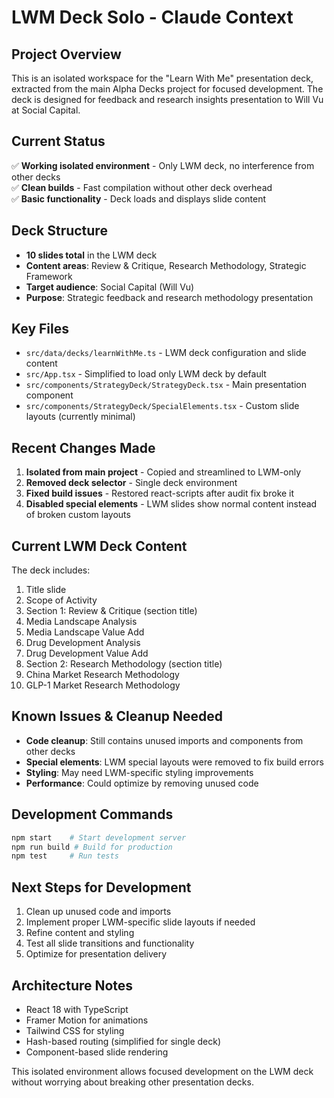 # LWM Deck Solo - Claude Context

## Project Overview
This is an isolated workspace for the "Learn With Me" presentation deck, extracted from the main Alpha Decks project for focused development. The deck is designed for feedback and research insights presentation to Will Vu at Social Capital.

## Current Status
✅ **Working isolated environment** - Only LWM deck, no interference from other decks  
✅ **Clean builds** - Fast compilation without other deck overhead  
✅ **Basic functionality** - Deck loads and displays slide content  

## Deck Structure
- **10 slides total** in the LWM deck
- **Content areas**: Review & Critique, Research Methodology, Strategic Framework
- **Target audience**: Social Capital (Will Vu)
- **Purpose**: Strategic feedback and research methodology presentation

## Key Files
- `src/data/decks/learnWithMe.ts` - LWM deck configuration and slide content
- `src/App.tsx` - Simplified to load only LWM deck by default
- `src/components/StrategyDeck/StrategyDeck.tsx` - Main presentation component
- `src/components/StrategyDeck/SpecialElements.tsx` - Custom slide layouts (currently minimal)

## Recent Changes Made
1. **Isolated from main project** - Copied and streamlined to LWM-only
2. **Removed deck selector** - Single deck environment
3. **Fixed build issues** - Restored react-scripts after audit fix broke it
4. **Disabled special elements** - LWM slides show normal content instead of broken custom layouts

## Current LWM Deck Content
The deck includes:
1. Title slide
2. Scope of Activity  
3. Section 1: Review & Critique (section title)
4. Media Landscape Analysis
5. Media Landscape Value Add
6. Drug Development Analysis  
7. Drug Development Value Add
8. Section 2: Research Methodology (section title)
9. China Market Research Methodology
10. GLP-1 Market Research Methodology

## Known Issues & Cleanup Needed
- **Code cleanup**: Still contains unused imports and components from other decks
- **Special elements**: LWM special layouts were removed to fix build errors
- **Styling**: May need LWM-specific styling improvements
- **Performance**: Could optimize by removing unused code

## Development Commands
```bash
npm start    # Start development server
npm run build # Build for production
npm test     # Run tests
```

## Next Steps for Development
1. Clean up unused code and imports
2. Implement proper LWM-specific slide layouts if needed
3. Refine content and styling
4. Test all slide transitions and functionality
5. Optimize for presentation delivery

## Architecture Notes
- React 18 with TypeScript
- Framer Motion for animations
- Tailwind CSS for styling
- Hash-based routing (simplified for single deck)
- Component-based slide rendering

This isolated environment allows focused development on the LWM deck without worrying about breaking other presentation decks.